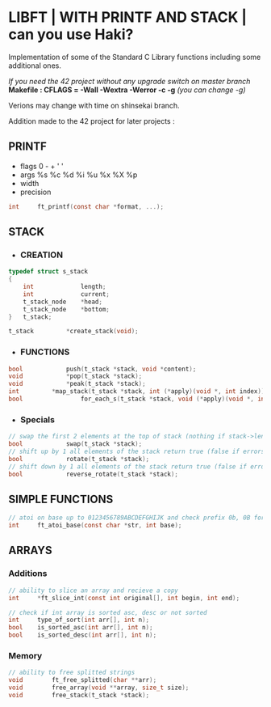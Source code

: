 # LIBFT | WITH PRINTF AND STACK | can you use Haki?

Implementation of some of the Standard C Library functions including some additional ones.

_If you need the 42 project without any upgrade switch on master branch_
**Makefile : CFLAGS = -Wall -Wextra -Werror -c -g** _(you can change -g)_

Verions may change with time on shinsekai branch.

Addition made to the 42 project for later projects : 

## PRINTF

- flags 0 - + ' '
- args  %s %c %d %i %u %x %X %p
- width
- precision
```c
int		ft_printf(const char *format, ...);
```

## STACK

- ### CREATION
```c
typedef struct s_stack
{
	int				length;
	int				current;
	t_stack_node	*head;
	t_stack_node	*bottom;
}	t_stack;

t_stack			*create_stack(void);
```
- ### FUNCTIONS
```c
bool			push(t_stack *stack, void *content);
void			*pop(t_stack *stack);
void			*peak(t_stack *stack);
int			*map_stack(t_stack *stack, int (*apply)(void *, int index));
bool		        for_each_s(t_stack *stack, void (*apply)(void *, int i));
```
- ### Specials
```c
// swap the first 2 elements at the top of stack (nothing if stack->length <= 1)
bool			swap(t_stack *stack);
// shift up by 1 all elements of the stack return true (false if errors)
bool			rotate(t_stack *stack);
// shift down by 1 all elements of the stack return true (false if errors)
bool			reverse_rotate(t_stack *stack);
```

## SIMPLE FUNCTIONS
```c
// atoi on base up to 0123456789ABCDEFGHIJK and check prefix 0b, 0B for base 2 and 0x, 0X for base 16
int		ft_atoi_base(const char *str, int base);
```

## ARRAYS
### Additions
```c
// ability to slice an array and recieve a copy
int		*ft_slice_int(const int original[], int begin, int end);

// check if int array is sorted asc, desc or not sorted
int		type_of_sort(int arr[], int n);
bool	is_sorted_asc(int arr[], int n);
bool	is_sorted_desc(int arr[], int n);
```
### Memory
```c
// ability to free splitted strings 
void		ft_free_splitted(char **arr);
void		free_array(void **array, size_t size);
void		free_stack(t_stack *stack);
```
